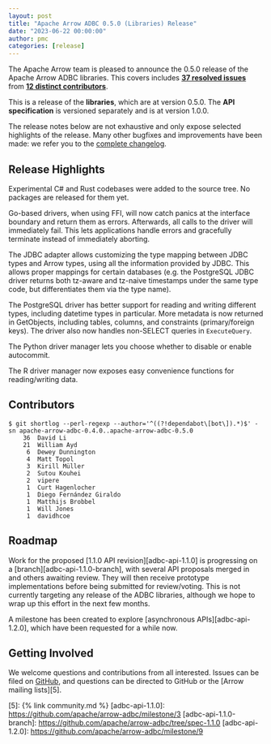 ```yaml
---
layout: post
title: "Apache Arrow ADBC 0.5.0 (Libraries) Release"
date: "2023-06-22 00:00:00"
author: pmc
categories: [release]
---
```

<!--
{% comment %}
Licensed to the Apache Software Foundation (ASF) under one or more
contributor license agreements.  See the NOTICE file distributed with
this work for additional information regarding copyright ownership.
The ASF licenses this file to you under the Apache License, Version 2.0
(the "License"); you may not use this file except in compliance with
the License.  You may obtain a copy of the License at

http://www.apache.org/licenses/LICENSE-2.0

Unless required by applicable law or agreed to in writing, software
distributed under the License is distributed on an "AS IS" BASIS,
WITHOUT WARRANTIES OR CONDITIONS OF ANY KIND, either express or implied.
See the License for the specific language governing permissions and
limitations under the License.
{% endcomment %}
-->

The Apache Arrow team is pleased to announce the 0.5.0 release of
the Apache Arrow ADBC libraries. This covers includes [**37
resolved issues**][1] from [**12 distinct contributors**][2].

This is a release of the **libraries**, which are at version
0.5.0.  The **API specification** is versioned separately and is
at version 1.0.0.

The release notes below are not exhaustive and only expose selected
highlights of the release. Many other bugfixes and improvements have
been made: we refer you to the [complete changelog][3].

## Release Highlights

Experimental C# and Rust codebases were added to the source tree.  No packages are released for them yet.

Go-based drivers, when using FFI, will now catch panics at the interface boundary and return them as errors.  Afterwards, all calls to the driver will immediately fail.  This lets applications handle errors and gracefully terminate instead of immediately aborting.

The JDBC adapter allows customizing the type mapping between JDBC types and Arrow types, using all the information provided by JDBC.  This allows proper mappings for certain databases (e.g. the PostgreSQL JDBC driver returns both tz-aware and tz-naive timestamps under the same type code, but differentiates them via the type name).

The PostgreSQL driver has better support for reading and writing different types, including datetime types in particular.  More metadata is now returned in GetObjects, including tables, columns, and constraints (primary/foreign keys).  The driver also now handles non-SELECT queries in `ExecuteQuery`.

The Python driver manager lets you choose whether to disable or enable autocommit.

The R driver manager now exposes easy convenience functions for reading/writing data.

## Contributors

```
$ git shortlog --perl-regexp --author='^((?!dependabot\[bot\]).*)$' -sn apache-arrow-adbc-0.4.0..apache-arrow-adbc-0.5.0
    36	David Li
    21	William Ayd
     6	Dewey Dunnington
     4	Matt Topol
     3	Kirill Müller
     2	Sutou Kouhei
     2	vipere
     1	Curt Hagenlocher
     1	Diego Fernández Giraldo
     1	Matthijs Brobbel
     1	Will Jones
     1	davidhcoe
```

## Roadmap

Work for the proposed [1.1.0 API revision][adbc-api-1.1.0] is progressing on a [branch][adbc-api-1.1.0-branch], with several API proposals merged in and others awaiting review.  They will then receive prototype implementations before being submitted for review/voting.  This is not currently targeting any release of the ADBC libraries, although we hope to wrap up this effort in the next few months.

A milestone has been created to explore [asynchronous APIs][adbc-api-1.2.0], which have been requested for a while now.

## Getting Involved

We welcome questions and contributions from all interested.  Issues
can be filed on [GitHub][4], and questions can be directed to GitHub
or the [Arrow mailing lists][5].

[1]: https://github.com/apache/arrow-adbc/milestone/6?closed=1
[2]: #contributors
[3]: https://github.com/apache/arrow-adbc/blob/apache-arrow-adbc-0.5.0/CHANGELOG.md
[4]: https://github.com/apache/arrow-adbc/issues
[5]: {% link community.md %}
[adbc-api-1.1.0]: https://github.com/apache/arrow-adbc/milestone/3
[adbc-api-1.1.0-branch]: https://github.com/apache/arrow-adbc/tree/spec-1.1.0
[adbc-api-1.2.0]: https://github.com/apache/arrow-adbc/milestone/9
